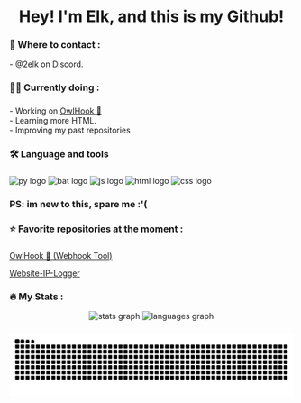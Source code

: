 
<h1 align="center">Hey! I'm Elk, and this is my Github!</h1>

###

<h3 align="left">💬  Where to contact :</h3>

<p align="left">- @2elk on Discord.<br>

###

<h3 align="left">👩‍💻  Currently doing :</h3>

###

<p align="left">- Working on <a href="https://github.com/3elk/OwlHook">OwlHook 🦉</a><br>- Learning more HTML.<br>- Improving my past repositories</p>

###

<h3 align="left">🛠 Language and tools</h3>

###

<div align="left">
  <img src="https://cdn.jsdelivr.net/gh/devicons/devicon/icons/python/python-original.svg" height="40" alt="py logo"  />
  <img src="https://cdn.jsdelivr.net/gh/devicons/devicon/icons/windows8/windows8-original.svg" height="40" alt="bat logo"  />
  <img src="https://cdn.jsdelivr.net/gh/devicons/devicon/icons/javascript/javascript-original.svg" height="40" alt="js logo"  />
  <img src="https://cdn.jsdelivr.net/gh/devicons/devicon/icons/html5/html5-original.svg" height="40" alt="html logo"  />
  <img src="https://cdn.jsdelivr.net/gh/devicons/devicon/icons/css3/css3-original.svg" height="40" alt="css logo"  />

  ### PS: im new to this, spare me :'(
</div>

###

<h3 align="left">⭐  Favorite repositories at the moment :</h3>

###

<a href="https://github.com/3elk/OwlHook">OwlHook 🦉 (Webhook Tool)</a>

<a href="https://github.com/3elk/Website-IP-Logger"> Website-IP-Logger </a>

###

<h3 align="left">🔥   My Stats :</h3>
<div align="center">
  <img src="https://github-readme-stats.vercel.app/api?username=3elk&hide_title=false&hide_rank=false&show_icons=true&include_all_commits=true&count_private=true&disable_animations=false&theme=midnight-purple&locale=en&hide_border=true&order=1" height="150" alt="stats graph"  />
  <img src="https://github-readme-stats.vercel.app/api/top-langs?username=3elk&locale=en&hide_title=false&layout=compact&card_width=320&langs_count=5&theme=midnight-purple&hide_border=true&order=2" height="150" alt="languages graph"  />
</div>

###

<img src="https://raw.githubusercontent.com/3elk/3elk/output/snake.svg" alt="Snake animation" />

###
